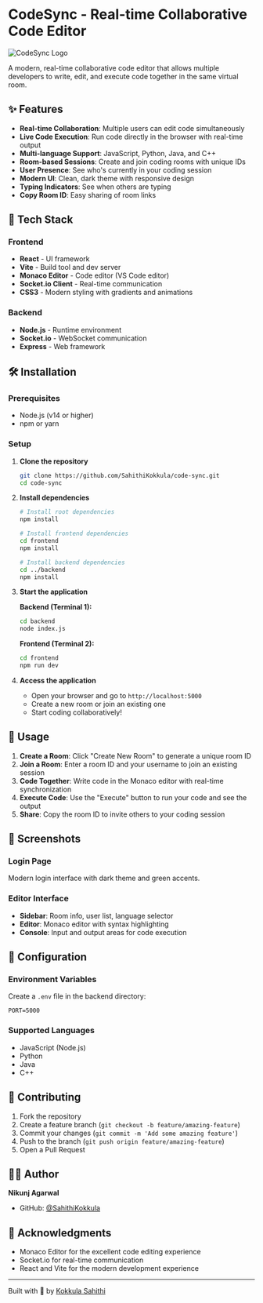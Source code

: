 # CodeSync - Real-time Collaborative Code Editor

![CodeSync Logo](./frontend/public/code-sync.png)

A modern, real-time collaborative code editor that allows multiple developers to write, edit, and execute code together in the same virtual room.

## ✨ Features

- **Real-time Collaboration**: Multiple users can edit code simultaneously
- **Live Code Execution**: Run code directly in the browser with real-time output
- **Multi-language Support**: JavaScript, Python, Java, and C++
- **Room-based Sessions**: Create and join coding rooms with unique IDs
- **User Presence**: See who's currently in your coding session
- **Modern UI**: Clean, dark theme with responsive design
- **Typing Indicators**: See when others are typing
- **Copy Room ID**: Easy sharing of room links

## 🚀 Tech Stack

### Frontend
- **React** - UI framework
- **Vite** - Build tool and dev server
- **Monaco Editor** - Code editor (VS Code editor)
- **Socket.io Client** - Real-time communication
- **CSS3** - Modern styling with gradients and animations

### Backend
- **Node.js** - Runtime environment
- **Socket.io** - WebSocket communication
- **Express** - Web framework

## 🛠️ Installation

### Prerequisites
- Node.js (v14 or higher)
- npm or yarn

### Setup

1. **Clone the repository**
   ```bash
   git clone https://github.com/SahithiKokkula/code-sync.git
   cd code-sync
   ```

2. **Install dependencies**
   ```bash
   # Install root dependencies
   npm install

   # Install frontend dependencies
   cd frontend
   npm install

   # Install backend dependencies
   cd ../backend
   npm install
   ```

3. **Start the application**
   
   **Backend (Terminal 1):**
   ```bash
   cd backend
   node index.js
   ```
   
   **Frontend (Terminal 2):**
   ```bash
   cd frontend
   npm run dev
   ```

4. **Access the application**
   - Open your browser and go to `http://localhost:5000`
   - Create a new room or join an existing one
   - Start coding collaboratively!

## 🎯 Usage

1. **Create a Room**: Click "Create New Room" to generate a unique room ID
2. **Join a Room**: Enter a room ID and your username to join an existing session
3. **Code Together**: Write code in the Monaco editor with real-time synchronization
4. **Execute Code**: Use the "Execute" button to run your code and see the output
5. **Share**: Copy the room ID to invite others to your coding session

## 🌟 Screenshots

### Login Page
Modern login interface with dark theme and green accents.

### Editor Interface
- **Sidebar**: Room info, user list, language selector
- **Editor**: Monaco editor with syntax highlighting
- **Console**: Input and output areas for code execution

## 🔧 Configuration

### Environment Variables
Create a `.env` file in the backend directory:
```env
PORT=5000
```

### Supported Languages
- JavaScript (Node.js)
- Python
- Java
- C++

## 🤝 Contributing

1. Fork the repository
2. Create a feature branch (`git checkout -b feature/amazing-feature`)
3. Commit your changes (`git commit -m 'Add some amazing feature'`)
4. Push to the branch (`git push origin feature/amazing-feature`)
5. Open a Pull Request


## 👨‍💻 Author

**Nikunj Agarwal**
- GitHub: [@SahithiKokkula](https://github.com/SahithiKokkula)

## 🙏 Acknowledgments

- Monaco Editor for the excellent code editing experience
- Socket.io for real-time communication
- React and Vite for the modern development experience

---

Built with 💙 by [Kokkula Sahithi](https://github.com/SahithiKokkula)

